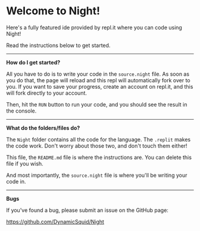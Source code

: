 # Welcome to Night!

Here's a fully featured ide provided by repl.it where you can code using Night!

Read the instructions below to get started.

---

**How do I get started?**

All you have to do is to write your code in the `source.night` file. As soon as you do that, the page will reload and this repl will automatically fork over to you. If you want to save your progress, create an account on repl.it, and this will fork directly to your account.

Then, hit the `RUN` button to run your code, and you should see the result in the console.

---

**What do the folders/files do?**

The `Night` folder contains all the code for the language. The `.replit` makes the code work. Don't worry about those two, and don't touch them either!

This file, the `README.md` file is where the instructions are. You can delete this file if you wish.

And most importantly, the `source.night` file is where you'll be writing your code in.

---

**Bugs**

If you've found a bug, please submit an issue on the GitHub page:

https://github.com/DynamicSquid/Night
